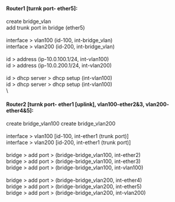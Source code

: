 #### Router1 [turnk port- ether5]:
create bridge_vlan  
add trunk port in bridge (ether5)\
\
interface > vlan100 (id-100, int-bridge_vlan)\
interface > vlan200 (id-200, int-bridge_vlan)\
\
id > address (ip-10.0.100.1/24, int-vlan100)\
id > address (ip-10.0.200.1/24, int-vlan200)\
\
id > dhcp server > dhcp setup (int-vlan100)\
id > dhcp server > dhcp setup (int-vlan100)\
\

#### Router2 [turnk port- ether1 [uplink], vlan100-ether2&3, vlan200- ether4&5]:
create bridge_vlan100
create bridge_vlan200\
\
interface > vlan100 [id-100, int-ether1 (trunk port)]\
interface > vlan200 [id-200, int-ether1 (trunk port)]\
\
bridge > add port > (bridge-bridge_vlan100, int-ether2)\
bridge > add port > (bridge-bridge_vlan100, int-ether3)\
bridge > add port > (bridge-bridge_vlan100, int-vlan100)\
\
bridge > add port > (bridge-bridge_vlan200, int-ether4)\
bridge > add port > (bridge-bridge_vlan200, int-ether5)\
bridge > add port > (bridge-bridge_vlan200, int-vlan200)

